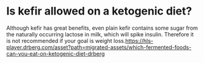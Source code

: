 # Is kefir allowed on a ketogenic diet?

Although kefir has great benefits, even plain kefir contains some sugar from the naturally occurring lactose in milk, which will spike insulin. Therefore it is not recommended if your goal is weight loss.https://hls-player.drberg.com/asset?path=migrated-assets/which-fermented-foods-can-you-eat-on-ketogenic-diet-drberg